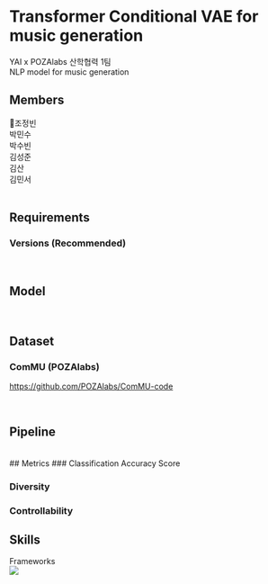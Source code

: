 # Transformer Conditional VAE for music generation
YAI x POZAlabs 산학협력 1팀 <br>
NLP model for music generation <br>

## Members
👑조정빈<br>
박민수<br>
박수빈<br>
김성준<br>
김산<br>
김민서<br>
</br>

## Requirements
### Versions (Recommended)

<br>

## Model

<br>

## Dataset

### ComMU (POZAlabs)
https://github.com/POZAlabs/ComMU-code

<br>

## Pipeline

<br>
## Metrics
### Classification Accuracy Score


### Diversity

### Controllability


## Skills
Frameworks <br><img src="https://img.shields.io/badge/PyTorch-EE4C2C?style=flat-square&logo=pytorch&logoColor=white"/> 
